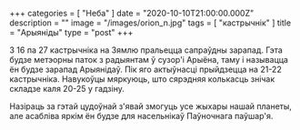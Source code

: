 +++
categories = [ "Неба" ]
date = "2020-10-10T21:00:00.000Z"
description = ""
image = "/images/orion_n.jpg"
tags = [ "кастрычнік" ]
title = "Арыянiды"
type = "post"
+++


З 16 па 27 кастрычніка на Зямлю пральецца сапраўдны зарапад. Гэта будзе метэорны паток з радыянтам ў сузор'і Арыёна, таму і называцца ён будзе зарапад Арыянiдаў. Пік яго актыўнасці прыйдзецца на 21-22 кастрычніка. Навукоўцы мяркуюць, што сярэдняя колькасць знiчак складзе каля 20-25 у гадзіну.  
  
Назіраць за гэтай цудоўнай з'явай змогуць усе жыхары нашай планеты, але асабліва яркім ён будзе для насельнікаў Паўночнага паўшар'я.
